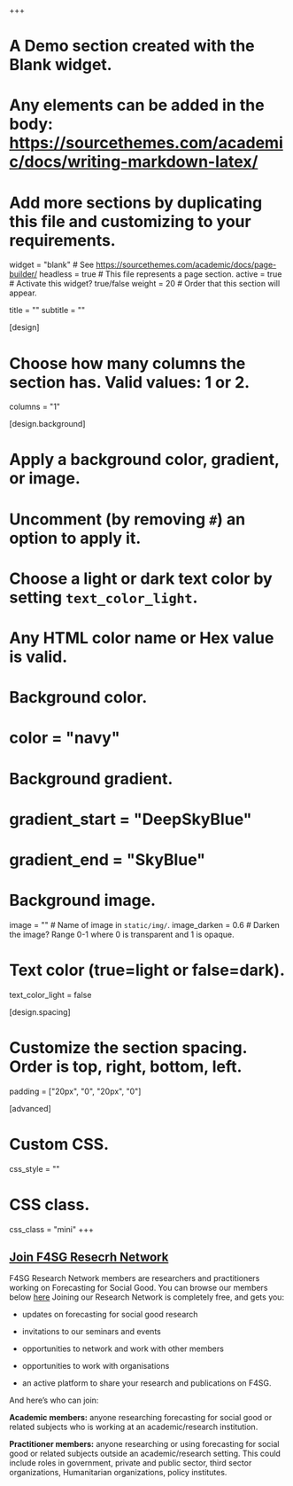+++
# A Demo section created with the Blank widget.
# Any elements can be added in the body: https://sourcethemes.com/academic/docs/writing-markdown-latex/
# Add more sections by duplicating this file and customizing to your requirements.

widget = "blank"  # See https://sourcethemes.com/academic/docs/page-builder/
headless = true  # This file represents a page section.
active = true # Activate this widget? true/false
weight = 20  # Order that this section will appear.

title = ""
subtitle = ""

[design]
  # Choose how many columns the section has. Valid values: 1 or 2.
  columns = "1"

[design.background]
  # Apply a background color, gradient, or image.
  #   Uncomment (by removing `#`) an option to apply it.
  #   Choose a light or dark text color by setting `text_color_light`.
  #   Any HTML color name or Hex value is valid.

  # Background color.
  # color = "navy"
  
  # Background gradient.
  # gradient_start = "DeepSkyBlue"
  # gradient_end = "SkyBlue"
  
  # Background image.
  image = ""  # Name of image in `static/img/`.
  image_darken = 0.6  # Darken the image? Range 0-1 where 0 is transparent and 1 is opaque.

  # Text color (true=light or false=dark).
  text_color_light = false

[design.spacing]
  # Customize the section spacing. Order is top, right, bottom, left.
  padding = ["20px", "0", "20px", "0"]

[advanced]
 # Custom CSS. 
 css_style = ""
 
 # CSS class.
 css_class = "mini"
+++


## [Join F4SG Resecrh Network](https://forms.gle/jqWPDVVMNt3PUHB47)

F4SG Research Network members are researchers and practitioners working on Forecasting for Social Good.  You can browse our members below [here](/#people) Joining our Research Network is completely free, and gets you:

- updates on forecasting for social good research

- invitations to our seminars and events

- opportunities to network and work with other members

- opportunities to work with organisations

- an active platform to share your research and publications on F4SG.

And here’s who can join:

**Academic members:** anyone researching forecasting for social good or related subjects who is working at an academic/research institution.

**Practitioner members:** anyone researching or using forecasting for social good or related subjects outside an academic/research setting. This could include roles in government, private and public sector, third sector organizations, Humanitarian organizations, policy institutes.